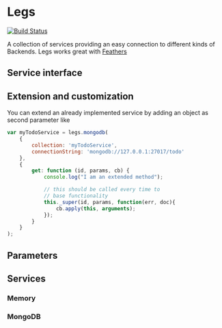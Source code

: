 # Legs

[![Build Status](https://travis-ci.org/feathersjs/legs.png?branch=master)](https://travis-ci.org/feathersjs/legs)

A collection of services providing an easy connection to different kinds of Backends.
Legs works great with [Feathers](https://github.com/feathersjs/feathers)

## Service interface

## Extension and customization

You can extend an already implemented service by adding an object as second parameter like

```javascript
var myTodoService = legs.mongodb(
    {
        collection: 'myTodoService',
        connectionString: 'mongodb://127.0.0.1:27017/todo'
    },
    {
        get: function (id, params, cb) {
            console.log("I am an extended method");

            // this should be called every time to
            // base functionality
            this._super(id, params, function(err, doc){
                cb.apply(this, arguments);
            });
        }
    }
);
```

## Parameters

## Services

### Memory

### MongoDB
